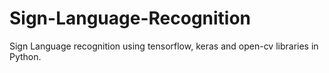 # Sign-Language-Recognition
Sign Language recognition using tensorflow, keras and open-cv  libraries in Python. 
